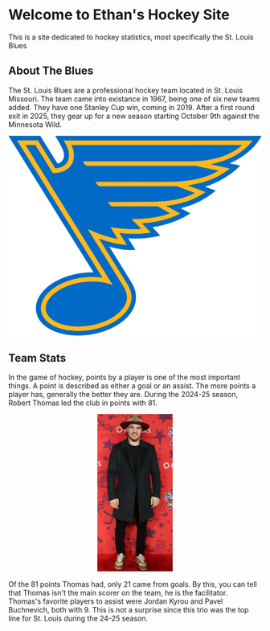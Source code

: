 # Welcome to Ethan's Hockey Site
 This is a site dedicated to hockey statistics, most specifically the St. Louis Blues

## About The Blues
The St. Louis Blues are a professional hockey team located in St. Louis Missouri. The team came into existance in 1967, being one of six new teams added. They have one Stanley Cup win, coming in 2019. After a first round exit in 2025, they gear up for a new season starting October 9th against the Minnesota Wild.

![St. Louis Blues Logo](images/St._Louis_Blues_logo.svg)

## Team Stats
In the game of hockey, points by a player is one of the most important things. A point is described as either a goal or an assist. The more points a player has, generally the better they are. During the 2024-25 season, Robert Thomas led the club in points with 81.

<div style="text-align: center;">
  <img src="images/Robert_Thomas.png" alt="Robert Thomas" width="150">
</div>

Of the 81 points Thomas had, only 21 came from goals. By this, you can tell that Thomas isn't the main scorer on the team, he is the facilitator. Thomas's favorite players to assist were Jordan Kyrou and Pavel Buchnevich, both with 9. This is not a surprise since this trio was the top line for St. Louis during the 24-25 season.